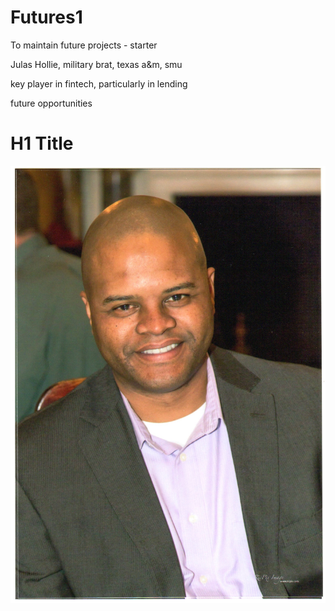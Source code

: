 
# Futures1
To maintain future projects - starter

Julas Hollie, military brat, texas a&m, smu

key player in fintech, particularly in lending

future opportunities


 
# H1 Title

![pic](https://github.com/jholliejr/Futures1/blob/master/Essent%20holiday%20party%202013.jpg)
